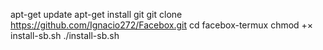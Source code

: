 apt-get update
apt-get install git
git clone https://github.com/Ignacio272/Facebox.git
cd facebox-termux
chmod +× install-sb.sh
./install-sb.sh
